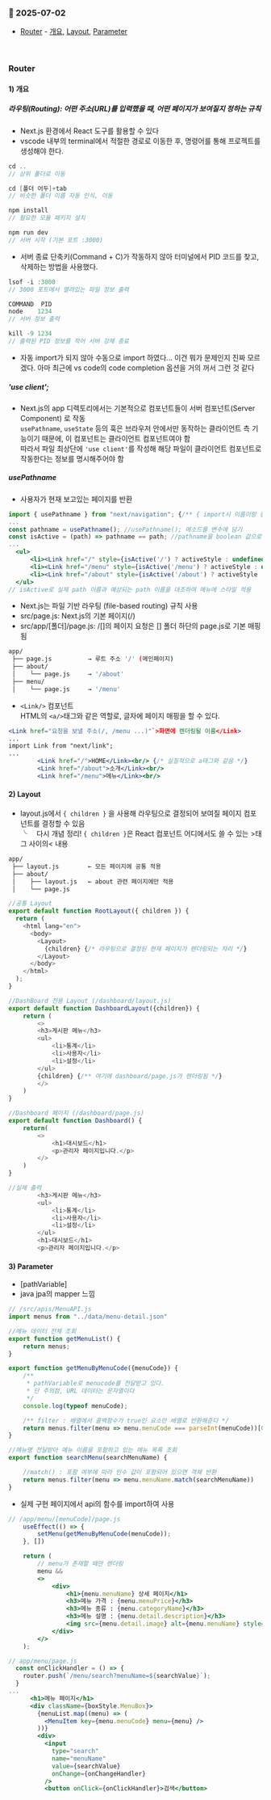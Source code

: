 ### :link: 2025-07-02
- [Router](#router) - [개요](#1-개요), [Layout](#2-layout), [Parameter](#3-parameter)
 
&nbsp;
### Router
#### 1) 개요
##### 라우팅(Routing): 어떤 주소(URL)를 입력했을 때, 어떤 페이지가 보여질지 정하는 규칙
- Next.js 환경에서 React 도구를 활용할 수 있다
- vscode 내부의 terminal에서 적절한 경로로 이동한 후, 명령어를 통해 프로젝트를 생성해야 한다.
```cpp
cd ..
// 상위 폴더로 이동

cd [폴더 어두]+tab
// 비슷한 폴더 이름 자동 인식, 이동

npm install
// 필요한 모듈 패키지 설치

npm run dev
// 서버 시작 (기본 포트 :3000)
```

- 서버 종료 단축키(Command + C)가 작동하지 않아 터미널에서 PID 코드를 찾고, 삭제하는 방법을 사용했다.
```cpp
lsof -i :3000
// 3000 포트에서 열려있는 파일 정보 출력

COMMAND  PID 
node    1234 
// 서버 정보 출력

kill -9 1234
// 출력된 PID 정보를 적어 서버 강제 종료
```

- 자동 import가 되지 않아 수동으로 import 하였다... 이건 뭐가 문제인지 진짜 모르겠다. 아마 최근에 vs code의 code completion 옵션을 거의 꺼서 그런 것 같다

##### 'use client';
- Next.js의 app 디렉토리에서는 기본적으로 컴포넌트들이 서버 컴포넌트(Server Component) 로 작동   
  `usePathname`, `useState` 등의 훅은 브라우저 안에서만 동작하는 클라이언트 측 기능이기 때문에, 이 컴포넌트는 클라이언트 컴포넌트여야 함   
  따라서 파일 최상단에 `'use client'`를 작성해 해당 파일이 클라이언트 컴포넌트로 작동한다는 정보를 명시해주어야 함

##### usePathname
- 사용자가 현재 보고있는 페이지를 반환
```jsx
import { usePathname } from "next/navigation"; {/** { import시 이름이랑 중괄호 떼어줘야 함 } */}
...
const pathname = usePathname(); //usePathname(); 메소드를 변수에 담기
const isActive = (path) => pathname == path; //pathname을 boolean 값으로 가져옴
...
  <ul>
      <li><Link href="/" style={isActive('/') ? activeStyle : undefined }>메인</Link></li>
      <li><Link href="/menu" style={isActive('/menu') ? activeStyle : undefined }>메뉴</Link></li>
      <li><Link href="/about" style={isActive('/about') ? activeStyle : undefined }>소개</Link></li>
  </ul>
// isActive로 실제 path 이름과 예상되는 path 이름을 대조하여 메뉴에 스타일 적용
```
- Next.js는 파일 기반 라우팅 (file-based routing) 규칙 사용
- src/page.js: Next.js의 기본 페이지(/)
- src/app/[폴더]/page.js: /[]의 페이지 요청은 [] 폴더 하단의 page.js로 기본 매핑됨   
   
```bash
app/
 ├── page.js          → 루트 주소 '/' (메인페이지)
 ├── about/
 │    └── page.js     → '/about'
 ├── menu/
 │    └── page.js     → '/menu'

```

- `<Link/>` 컴포넌트   
  HTML의 `<a/>`태그와 같은 역할로, 글자에 페이지 매핑을 할 수 있다.  
```jsx
<Link href="요청을 보낼 주소(/, /menu ...)"`>화면에 렌더링될 이름</Link>
...
import Link from "next/link";
...
        <Link href="/">HOME</Link><br/> {/* 실질적으로 a태그와 같음 */}
        <Link href="/about">소개</Link><br/>
        <Link href="/menu">메뉴</Link><br/>
```

#### 2) Layout
- layout.js에서 `{ children }` 을 사용해 라우팅으로 결정되어 보여질 페이지 컴포넌트를 결정할 수 있음   
╰&emsp; 다시 개념 정리! `{ children }`은 React 컴포넌트 어디에서도 쓸 수 있는 >태그 사이의< 내용
```bash
app/
 ├── layout.js        ← 모든 페이지에 공통 적용
 ├── about/
 │    ├── layout.js   ← about 관련 페이지에만 적용
 │    └── page.js
```

```js
//공통 Layout
export default function RootLayout({ children }) {
  return (
    <html lang="en">
      <body>
        <Layout>
          {children} {/* 라우팅으로 결정된 현재 페이지가 렌더링되는 자리 */}
        </Layout>
      </body>
    </html>
  );
}
```
```js
//DashBoard 전용 Layout (/dashboard/layout.js)
export default function DashboardLayout({children}) {
    return (
        <>
        <h3>게시판 메뉴</h3>
        <ul>
            <li>통계</li>
            <li>사용자</li>
            <li>설정</li>
        </ul>
        {children} {/** 여기에 dashboard/page.js가 렌더링됨 */}
        </>
    )
}

//Dashboard 페이지 (/dashboard/page.js)
export default function Dashboard() {
    return(
        <>
            <h1>대시보드</h1>
            <p>관리자 페이지입니다.</p>
        </>
    )
}

//실제 출력
        <h3>게시판 메뉴</h3>
        <ul>
            <li>통계</li>
            <li>사용자</li>
            <li>설정</li>
        </ul>
        <h1>대시보드</h1>
        <p>관리자 페이지입니다.</p>
```
#### 3) Parameter
- [pathVariable]
- java jpa의 mapper 느낌 
```jsx
// /src/apis/MenuAPI.js
import menus from "../data/menu-detail.json"

//메뉴 데이터 전체 조회
export function getMenuList() {
    return menus;
}

export function getMenuByMenuCode({menuCode}) {
    /**
     * pathVariable로 menucode를 전달받고 있다.
     * 단 주의점, URL 데이터는 문자열이다
     */
    console.log(typeof menuCode);

    /** filter : 배열에서 콜백함수가 true인 요소만 배열로 반환해준다 */
    return menus.filter(menu => menu.menuCode === parseInt(menuCode))[0];
}

//메뉴명 전달받아 메뉴 이름을 포함하고 있는 메뉴 목록 조회
export function searchMenu(searchMenuName) {

    //match() : 포함 여부에 따라 인수 값이 포함되어 있으면 객체 반환
    return menus.filter(menu => menu.menuName.match(searchMenuName))
}
```
- 실제 구현 페이지에서 api의 함수를 import하여 사용
```jsx
// /app/menu/[menuCode]/page.js
    useEffect(() => {
        setMenu(getMenuByMenuCode(menuCode));
    }, [])

    return (
        // menu가 존재할 때만 렌더링
        menu &&
        <>
            <div>
                <h1>{menu.menuName} 상세 페이지</h1>
                <h3>메뉴 가격 : {menu.menuPrice}</h3>
                <h3>메뉴 종류 : {menu.categoryName}</h3>
                <h3>메뉴 설명 : {menu.detail.description}</h3>
                <img src={menu.detail.image} alt={menu.menuName} style={{maxWidth: 500}} />
            </div>
        </>
    );
```
```jsx
// app/menu/page.js
  const onClickHandler = () => {
    router.push(`/menu/search?menuName=${searchValue}`);
  }
...
      <h1>메뉴 페이지</h1>
      <div className={boxStyle.MenuBox}>
        {menuList.map((menu) => (
          <MenuItem key={menu.menuCode} menu={menu} />
        ))}
        <div>
          <input
            type="search"
            name="menuName"
            value={searchValue}
            onChange={onChangeHandler}
          />
          <button onClick={onClickHandler}>검색</button>
```
